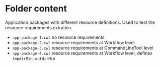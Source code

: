 # Folder content

Application packages with different resource definitions. Used to test the resource requirements extration.

* `app-package-1.cwl` no resource requirements
* `app-package-2.cwl` resource requirements at Workflow level
* `app-package-3.cwl` resource requirements at CommandLineTool level
* `app-package-4.cwl` resource requirements at Workflow level, defines `tmpdirMin`, `outdirMin`
